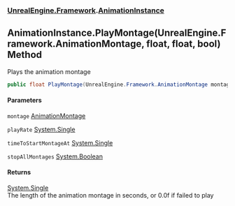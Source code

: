 ### [UnrealEngine.Framework](./UnrealEngine-Framework.md 'UnrealEngine.Framework').[AnimationInstance](./AnimationInstance.md 'UnrealEngine.Framework.AnimationInstance')
## AnimationInstance.PlayMontage(UnrealEngine.Framework.AnimationMontage, float, float, bool) Method
Plays the animation montage  
```csharp
public float PlayMontage(UnrealEngine.Framework.AnimationMontage montage, float playRate=1f, float timeToStartMontageAt=0f, bool stopAllMontages=true);
```
#### Parameters
<a name='UnrealEngine-Framework-AnimationInstance-PlayMontage(UnrealEngine-Framework-AnimationMontage_float_float_bool)-montage'></a>
`montage` [AnimationMontage](./AnimationMontage.md 'UnrealEngine.Framework.AnimationMontage')  
  
<a name='UnrealEngine-Framework-AnimationInstance-PlayMontage(UnrealEngine-Framework-AnimationMontage_float_float_bool)-playRate'></a>
`playRate` [System.Single](https://docs.microsoft.com/en-us/dotnet/api/System.Single 'System.Single')  
  
<a name='UnrealEngine-Framework-AnimationInstance-PlayMontage(UnrealEngine-Framework-AnimationMontage_float_float_bool)-timeToStartMontageAt'></a>
`timeToStartMontageAt` [System.Single](https://docs.microsoft.com/en-us/dotnet/api/System.Single 'System.Single')  
  
<a name='UnrealEngine-Framework-AnimationInstance-PlayMontage(UnrealEngine-Framework-AnimationMontage_float_float_bool)-stopAllMontages'></a>
`stopAllMontages` [System.Boolean](https://docs.microsoft.com/en-us/dotnet/api/System.Boolean 'System.Boolean')  
  
#### Returns
[System.Single](https://docs.microsoft.com/en-us/dotnet/api/System.Single 'System.Single')  
The length of the animation montage in seconds, or 0.0f if failed to play  
